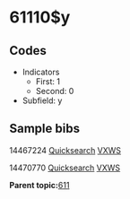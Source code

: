 # 61110$y

## Codes

-   Indicators
    -   First: 1
    -   Second: 0
-   Subfield: y

## Sample bibs

14467224 [Quicksearch](https://search.library.yale.edu/catalog/14467224) [VXWS](http://prodorbis.library.yale.edu:7014/vxws/GetHoldingsService?bibId=14467224)

14470770 [Quicksearch](https://search.library.yale.edu/catalog/14470770) [VXWS](http://prodorbis.library.yale.edu:7014/vxws/GetHoldingsService?bibId=14470770)

**Parent topic:**[611](../../tags/611/611.md)

